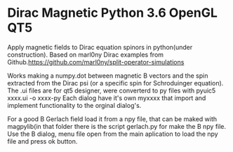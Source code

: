 # Dirac Magnetic Python 3.6 OpenGL QT5
Apply magnetic fields to Dirac equation spinors in python(under construction).
Based on marl0ny Dirac examples from Github.https://github.com/marl0ny/split-operator-simulations 

Works making a numpy.dot between magnetic B vectors and the spin extracted from the Dirac psi (or a specific spin for Schroduinger equation). 
The .ui files are for qt5 designer, were converterd to py files with pyuic5 xxxx.ui -o xxxx-py
Each dialog have it's own myxxxx that import and implement functionality to the  orginal dialog's.

For a good B Gerlach field load it from a npy file, that can be maked with magpylib(in that folder there is the script gerlach.py for make the B npy file. Use the B dialog, menu file open from the main aplication to load the npy file and press ok button. 




